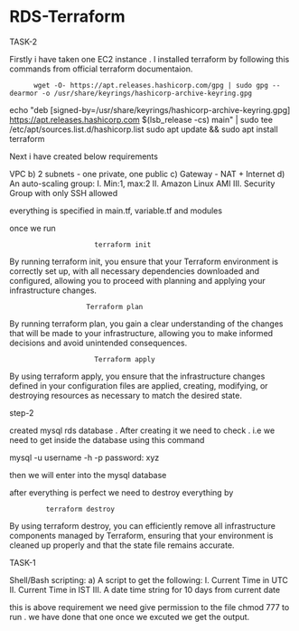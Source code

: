 # RDS-Terraform

TASK-2          

 
Firstly i have taken one EC2 instance .
I installed terraform by following this commands from official terraform documentaion.

          wget -O- https://apt.releases.hashicorp.com/gpg | sudo gpg --dearmor -o /usr/share/keyrings/hashicorp-archive-keyring.gpg
echo "deb [signed-by=/usr/share/keyrings/hashicorp-archive-keyring.gpg] https://apt.releases.hashicorp.com $(lsb_release -cs) main" | sudo tee /etc/apt/sources.list.d/hashicorp.list
              sudo apt update && sudo apt install terraform


Next i have created below requirements 

   VPC
b) 2 subnets - one private, one public
c) Gateway - NAT + Internet
d) An auto-scaling group:
I. Min:1, max:2
II. Amazon Linux AMI
III. Security Group with only SSH allowed

everything is specified in main.tf, variable.tf and modules 

once we run   
            
                         terraform init

By running terraform init, you ensure that your Terraform environment is correctly set up, with all necessary dependencies downloaded and configured, allowing you to proceed with planning and applying your infrastructure changes.


                       Terraform plan 


By running terraform plan, you gain a clear understanding of the changes that will be made to your infrastructure, allowing you to make informed decisions and avoid unintended consequences.

                         Terraform apply 

  By using terraform apply, you ensure that the infrastructure changes defined in your configuration files are applied, creating, modifying, or destroying resources as necessary to match the desired state.

step-2

created mysql rds database . After creating it we need to check .
i.e we need to get inside the database using this command

mysql -u username -h -p <endpoint>
password: xyz

then we will enter into the mysql database


after everything is perfect we need to destroy everything by 

             terraform destroy 

By using terraform destroy, you can efficiently remove all infrastructure components managed by Terraform, ensuring that your environment is cleaned up properly and that the state file remains accurate.

TASK-1

Shell/Bash scripting:
a) A script to get the following:
I. Current Time in UTC
II. Current Time in IST
III. A date time string for 10 days from current date

this is above requirement 
we need give permission to the file chmod 777 to run .
we have done that one once we excuted we get the output.

 
